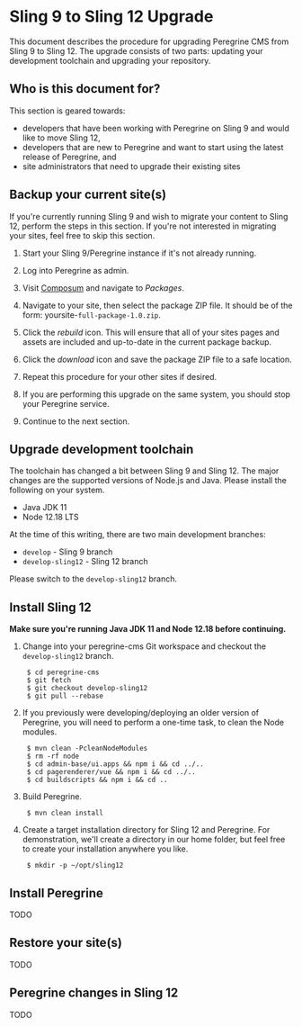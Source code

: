 # Sling 9 to Sling 12 Upgrade

This document describes the procedure for upgrading Peregrine CMS from Sling 9
to Sling 12. The upgrade consists of two parts: updating your development 
toolchain and upgrading your repository.

## Who is this document for?

This section is geared towards:
* developers that have been working with Peregrine on Sling 9 and would
  like to move Sling 12, 
* developers that are new to Peregrine and want to start using the latest
  release of Peregrine, and
* site administrators that need to upgrade their existing sites 

## Backup your current site(s)

If you're currently running Sling 9 and wish to migrate your content to Sling
12, perform the steps in this section. If you're not interested in migrating
your sites, feel free to skip this section.

1. Start your Sling 9/Peregrine instance if it's not already running.

2. Log into Peregrine as admin.

3. Visit [Composum](http://localhost:8080/bin/browser.html) and navigate to
   _Packages_.

4. Navigate to your site, then select the package ZIP file. It should be of 
   the form: yoursite-`full-package-1.0.zip`.

5. Click the _rebuild_ icon. This will ensure that all of your sites pages
   and assets are included and up-to-date in the current package backup.

6. Click the _download_ icon and save the package ZIP file to a safe location.

7. Repeat this procedure for your other sites if desired.

8. If you are performing this upgrade on the same system, you should stop your
   Peregrine service.

9. Continue to the next section.


## Upgrade development toolchain

The toolchain has changed a bit between Sling 9 and Sling 12. The major
changes are the supported versions of Node.js and Java. Please install
the following on your system.

* Java JDK 11
* Node 12.18 LTS

At the time of this writing, there are two main development branches:
* `develop` - Sling 9 branch
* `develop-sling12` - Sling 12 branch

Please switch to the `develop-sling12` branch.

## Install Sling 12

**Make sure you're running Java JDK 11 and Node 12.18 before continuing.**

1. Change into your peregrine-cms Git workspace and checkout the 
   `develop-sling12` branch.

        $ cd peregrine-cms
        $ git fetch
        $ git checkout develop-sling12
        $ git pull --rebase

2. If you previously were developing/deploying an older version of Peregrine,
   you will need to perform a one-time task, to clean the Node modules.

        $ mvn clean -PcleanNodeModules
        $ rm -rf node
        $ cd admin-base/ui.apps && npm i && cd ../..
        $ cd pagerenderer/vue && npm i && cd ../..
        $ cd buildscripts && npm i && cd ..

3. Build Peregrine.

        $ mvn clean install

4. Create a target installation directory for Sling 12 and Peregrine.  For 
   demonstration, we'll create a directory in our home folder, but feel free
   to create your installation anywhere you like. 

        $ mkdir -p ~/opt/sling12
        

## Install Peregrine

TODO

## Restore your site(s)

TODO

## Peregrine changes in Sling 12

TODO
